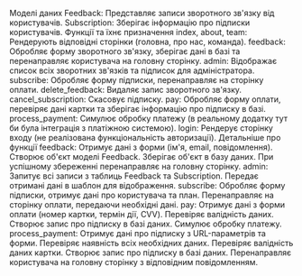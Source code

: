 Моделі даних
Feedback: Представляє записи зворотного зв'язку від користувачів.
Subscription: Зберігає інформацію про підписки користувачів.
Функції та їхнє призначення
index, about, team: Рендерують відповідні сторінки (головна, про нас, команда).
feedback: Обробляє форму зворотного зв'язку, зберігає дані в базі та перенаправляє користувача на головну сторінку.
admin: Відображає список всіх зворотних зв'язків та підписок для адміністратора.
subscribe: Обробляє форму підписки, перенаправляє на сторінку оплати.
delete_feedback: Видаляє запис зворотного зв'язку.
cancel_subscription: Скасовує підписку.
pay: Обробляє форму оплати, перевіряє дані картки та зберігає інформацію про підписку в базі.
process_payment: Симулює обробку платежу (в реальному додатку тут би була інтеграція з платіжною системою).
login: Рендерує сторінку входу (не реалізована функціональність авторизації).
Детальніше про функції
feedback:
Отримує дані з форми (ім'я, email, повідомлення).
Створює об'єкт моделі Feedback.
Зберігає об'єкт в базу даних.
При успішному збереженні перенаправляє на головну сторінку.
admin:
Запитує всі записи з таблиць Feedback та Subscription.
Передає отримані дані в шаблон для відображення.
subscribe:
Обробляє форму підписки, отримує дані про користувача та план.
Перенаправляє на сторінку оплати, передаючи необхідні дані.
pay:
Отримує дані з форми оплати (номер картки, термін дії, CVV).
Перевіряє валідність даних.
Створює запис про підписку в базі даних.
Симулює обробку платежу.
process_payment:
Отримує дані про підписку з URL-параметрів та форми.
Перевіряє наявність всіх необхідних даних.
Перевіряє валідність даних картки.
Створює запис про підписку в базі даних.
Перенаправляє користувача на головну сторінку з відповідним повідомленням.
